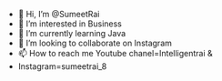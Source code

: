 - 👋 Hi, I’m @SumeetRai
- 👀 I’m interested in Business
- 🌱 I’m currently learning Java
- 💞️ I’m looking to collaborate on Instagram
- 📫 How to reach me Youtube chanel=Intelligentrai &
- Instagram=sumeetrai_8

<!---
SumeetRai/SumeetRai is a ✨ special ✨ repository because its `README.md` (this file) appears on your GitHub profile.
You can click the Preview link to take a look at your changes.
--->
